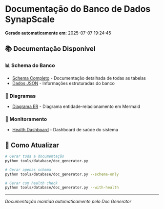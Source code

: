 # Documentação do Banco de Dados SynapScale

**Gerado automaticamente em:** 2025-07-07 19:24:45

## 📚 Documentação Disponível

### 📊 Schema do Banco
- [Schema Completo](schema.md) - Documentação detalhada de todas as tabelas
- [Dados JSON](database_info.json) - Informações estruturadas do banco

### 🎨 Diagramas
- [Diagrama ER](er_diagram.mmd) - Diagrama entidade-relacionamento em Mermaid

### 🏥 Monitoramento
- [Health Dashboard](health_dashboard.html) - Dashboard de saúde do sistema

## 🔄 Como Atualizar

```bash
# Gerar toda a documentação
python tools/database/doc_generator.py

# Gerar apenas schema
python tools/database/doc_generator.py --schema-only

# Gerar com health check
python tools/database/doc_generator.py --with-health
```

---
*Documentação mantida automaticamente pelo Doc Generator*